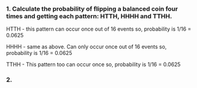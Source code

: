 ### 1. Calculate the probability of flipping a balanced coin four times and getting each pattern: HTTH, HHHH and TTHH.

HTTH - this pattern can occur once out of 16 events so, probability is 1/16 = 0.0625

HHHH - same as above. Can only occur once out of 16 events so, probability is 1/16 = 0.0625

TTHH - This pattern too can occur once so, probability is 1/16  = 0.0625

### 2.
